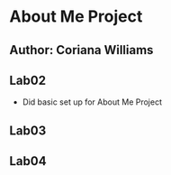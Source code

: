# About Me Project

## Author: Coriana Williams 

## Lab02
- Did basic set up for About Me Project

## Lab03

## Lab04

